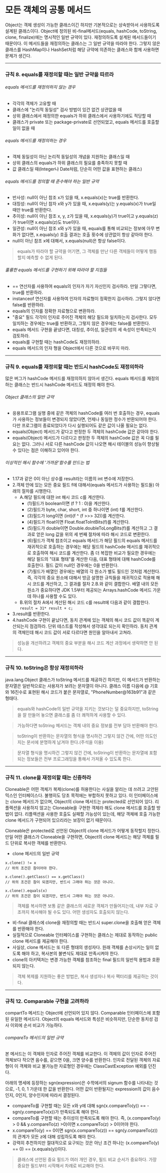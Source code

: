 # 모든 객체의 공통 메서드
Object는 객체 생성이 가능한 클래스이긴 하지만 기본적으로는 상속받아서 사용하도록 설계된 클래스이다. Object에 정의된 비-final메서드(equals, hashCode, 
toString, clone, finalize)에는 명시적인 일반 규약이 있다. 재정의하도록 설계된 메서드들이기 때문이다. 이 메서드들을 재정의하는 클래스는 그 일반 규약을 
따라야 한다. 그렇지 않은 클래스를 HashMap이나 HashSet처럼 해당 규약에 의존하는 클래스와 함께 사용하면 문제가 생긴다.
<hr/>

### 규칙 8. equals를 재정의할 때는 일반 규약을 따르라
###### equals 메서드를 재정의하지 않는 경우
* 각각의 객체가 고유할 때
* 클래스에 "논리적 동일성" 검사 방법이 있건 없건 상관없을 때
* 상위 클래스에서 재정의한 equals가 하위 클래스에서 사용하기에도 적당할 때
* 클래스가 private 또는 package-private로 선언되었고, equals 메서드를 호출할 일이 없을 때
###### equals 메서드를 재정의하는 경우
* 객체 동일성이 아닌 논리적 동일성의 개념을 지원하는 클래스일 때
* 상위 클래스의 equals가 하위 클래스의 필요를 충족하지 못할 때
* 값 클래스일 때(Integer나 Date처럼, 단순히 어떤 값을 표현하는 클래스)
###### equals 메서드를 정의할 때 준수해야 하는 일반 규약
* 반사성: null이 아닌 참조 x가 있을 때, x.equals(x)는 true를 반환한다.
* 대칭성: null이 아닌 참자 x와 y가 있을 때, x.equals(y)는 y.equals(x)가 true일 때만 true를 반환한다.
* 추이성: null이 아닌 참조 x, y, z가 있을 때, x.equals(y)가 true이고 y.equals(z)가 true이면 x.equals(z)도 true이다.
* 일관성: null이 아닌 참조 x와 y가 있을 때, equals를 통해 비교되는 정보에 아무 변화가 없다면, x.equals(y) 호출 결과는 호출 횟수에 상관없이 항상 같아야 한다.
* null이 아닌 참조 x에 대해서, x.equals(null)은 항상 false이다.
> equals가 따라야 할 규약을 어기면, 그 객체를 만난 다른 객체들이 어떻게 행동할지 예측할 수 없게 된다.
###### 훌륭한 equals 메서드를 구현하기 위해 따라야 할 지침들
* == 연산자를 사용하여 equals의 인자가 자기 자신인지 검사하라. 만일 그렇다면, true를 반환하라.
* instanceof 연산자를 사용하여 인자의 자료형이 정확한지 검사하라. 그렇지 않다면 false를 반환하라.
* equals의 인자를 정확한 자료형으로 변환하라.
* "중요" 필드 각각이 인자로 주어진 객체의 해당 필드와 일치하는지 검사한다. 모두 일치하는 경우에는 true를 반환하고, 그렇지 않은 경우에는 false를 반환한다.
* equals 메서드 구현을 끝냈다면, 대칭성, 추이성, 일관성의 세 속성이 만족되는지 검토하라.
* equals를 구현할 때는 hashCode도 재정의하라.
* equals 메서드의 인자 형을 Object에서 다른 것으로 바꾸지 마라.
<hr/>

### 규칙 9. equals를 재정의할 때는 반드시 hashCode도 재정의하라
많은 버그가 hashCode 메서드를 재정의하지 않아서 생긴다. equals 메서드를 재정의하는 클래스는 반드시 hashCode 메서드도 재정의 해야 한다.
###### Object 클래스의 일반 규약
* 응용프로그램 실행 중에 같은 객체의 hashCode를 여러 번 호출하는 경우, equals가 사용하는 정보들이 변경되지 않았다면, 언제나 동일한 정수가 반환되어야 한다. 
다만 프로그램이 종료되었다가 다시 실행되어도 같은 값이 나올 필요는 없다.
* equals(Object) 메서드가 같다고 판정한 두 객체의 hashCode 값은 같아야 한다.
* equals(Object) 메서드가 다르다고 판정한 두 객체의 hashCode 값은 꼭 다를 필요는 없다. 그러나 서로 다른 hashCode 값이 나오면 해시 테이블의 성능이 
향상될 수 있다는 점은 이해하고 있어야 한다.
###### 이상적인 해시 함수에 '가까운'함수를 만드는 법
* 1.17과 같은 0이 아닌 상수를 result라는 이름의 int 변수에 저장한다.
* 2.객체 안에 있는 모든 중요 필드 f에 대해서(equals 메서드가 사용하는 필드들) 아래의 절차를 시행한다.
  * A.해당 필드에 대한 int 해시 코드 c를 계산한다.
    * (1)필드가 boolean이면 (f ? 1 : 0)을 계산한다.
    * (2)필드가 byte, char, short, int 중 하나이면 (int) f를 계산한다.
    * (3)필드가 long이면 (int)(f ^ (f >>> 32))를 계산한다.
    * (4)필드가 float이면 Float.floatToIntBits(f)를 계산한다.
    * (5)필드가 double이면 Double.doubleToLongBits(f)를 계산하고 그 결과로 얻은 long 값을 위의 세 번째 절차에 따라 해시 코드로 변환한다.
    * (6)필드가 객체 참조이고 equals 메서드가 해당 필드의 equals 메서드를 재귀적으로 호출하는 경우에는 해당 필드의 hashCode 메서드를 재귀적으로 호출하여 
    해시 코드를 계산한다. 좀 더 복잡한 비교가 필요한 경우에는 해당 필드의 "대표 형태"를 계산한 다음, 대표 형태에 대해 hashCode를 호출한다. 필드 값이 null인 경우에는 
    0을 반환한다.
    * (7)필드가 배열인 경우에는 배열의 각 원소가 별도 필드인 것처럼 계산한다. 즉, 각각의 중요 원소에 대해서 방금 설명한 규칙들을 재귀적으로 적용해 해시 코드를 계산하고, 그 결과를 
    절차 2.B.와 같이 결합한다. 배열 내의 모든 원소가 중요하다면 JDK 1.5부터 제공되는 Arrays.hashCode 메서드 가운데 하나를 사용할 수도 있다.
  * B.위의 절차 A에서 계산된 해시 코드 c를 result에 다음과 같이 결합한다. ```result = 31* result + c;```
* 3.result를 반환한다.
* 4.hashCode 구현이 끝났다면, 동치 관계에 있는 객체의 해시 코드 값이 똑같이 계산되는지 점검하라. 단위 테스트를 작성해서 생각대로 되는지 확인하라. 동치 관계의 객체인데 해시 코드 값이 서로 
다르다면 원인을 알아내서 고쳐라.
> 성능을 개선하려고 객체의 중요 부분을 해시 코드 계산 과정에서 생략하면 안 된다.
<hr/>

### 규칙 10. toString은 항상 재정의하라
java.lang.Object 클래스가 toString 메서드를 제공하긴 하지만, 이 메서드가 반환하는 문자열은 일반적으로는 사용자가 보려는 문자열이 아니다. 클래스 이름 다음에 @ 기호와 16진수로 표현된 해시 코드가 붙은 문자열로, "PhoneNumber@163b91"과 같은 형태다.
> equals와 hashCode의 일반 규약을 지키는 것보다는 덜 중요하지만, toString을 잘 만들어 놓으면 클래스를 좀 더 쾌적하게 사용할 수 있다.

> 가능하다면 toString 메서드는 객체 내의 중요 정보를 전부 담아 반환해야 한다.

> toString이 반환하는 문자열의 형식을 명시하건 그렇지 않건 간에, 어떤 의도인지는 문서에 분명하게 남겨야 한다.(주석을 이용)

> 문자열 형식을 명시하건 그렇지 않건 간에, toString이 반환하는 문자열에 포함되는 정보들은 전부 프로그래밍을 통해서 가져올 수 있도록 한다.
<hr/>

### 규칙 11. clone을 재정의할 때는 신중하라
Cloneable은 어떤 객체가 복제(clone)를 허용한다는 사실을 알리는 데 쓰려고 고안된 믹스인 인터페이스다. 불행히도 당초 목적에는 부합하지 못하고 있다. 이 인터페이스에는 clone 메서드가 없으며, Object의 clone 메서드는 protected로 선언되어 있다. 리플렉션을 사용하지 않고는 Cloneable을 구현한 객체라 해도 clone 메서드를 호출할 방법이 없다. 리플렉션을 사용한 호출도 실패할 가능성이 있는데, 해당 객체에 호출 가능한 clone 메서드가 구현되어 있으리라는 보장이 없기 때문이다.

Cloneable은 protected로 선언된 Object의 clone 메서드가 어떻게 동작할지 정한다. 만일 어떤 클래스가 Cloneable을 구현하면, Object의 clone 메서드는 해당 객체를 필드 단위로 복사한 객체를 반환한다.
* clone 메서드의 일반 규약
```
x.clone() != x
// 위의 조건은 참이어야 한다.

x.clone().getClass() == x.getClass()
// 위의 조건은 참이 되겠지만, 반드시 그래야 하는 것은 아니다.

x.clone().equals(x)
// 위의 조건은 참이 되겠지만, 반드시 그래야 하는 것은 아니다.
```
> 객체를 복사하면 보통 같은 클래스의 새로운 객체가 만들어지는데, 내부 자료 구조까지 복사해야 될 수도 있다. 어떤 생성자도 호출되지 않는다.
* 비-final 클래스에 clone을 재정의할 때는 반드시 super.clone을 호출해 얻은 객체를 반환해야 한다.
* 실질적으로 Cloneable 인터페이스를 구현하는 클래스는 제대로 동작하는 public clone 메서드를 제공해야 한다.
* 사실상, clone 메서드는 또 다른 형태의 생성자다. 원래 객체를 손상시키는 일이 없도록 해야 하고, 복사본의 불변식도 제대로 만족시켜야 한다.
* clone의 아키텍처는 변경 가능한 객체를 참조하는 final 필드의 일반적 용법과 호환되지 않는다.
> 객체 복제를 지원하는 좋은 방법은, 복사 생성자나 복사 팩터리를 제공하는 것이다.
<hr/>

### 규칙 12. Comparable 구현을 고려하라
compartTo 메서드는 Object에 선언되어 있지 않다. Comparable 인터페이스에 포함된 유일한 메서드다. Object의 equals 메서드와 특성은 비슷하지만, 단순한 동치성 검사 이외에 순서 비교가 가능하다.
###### compareTo 메서드의 일반 규약
본 메서드는 이 객체와 인자로 주어진 객체를 비교한다. 이 객체의 값이 인자로 주어진 객체보다 작으면 음수를, 같으면 0을, 크면 양수를 반환한다. 인자로 전달된 객체의 자료형이 이 객체와 비교 불가능한 자료형인 경우에는 ClassCastException 예외를 던진다.

아래의 명세에 등장하는 sgn(expression)은 수학에서의 signum 함수를 나타내는 것으로, -1, 0, 1 가운데 한 값을 반환한다. 어떤 값이 반환될지는 expression의 값이 음수인지, 0인지, 양수인지에 따라서 결정된다.
* compareTo를 구현할 때는 모든 x와 y에 대해 sgn(x.compareTo(y)) == -sgn(y.compareTo(x))가 만족되도록 해야 한다.
* compareTo를 구현할 때는 추이성이 만족되도록 해야 한다. 즉, (x.compareTo(y) > 0 && y.compareTo(z) >0)이면 x.compareTo(z) > 0이어야 한다.
* x.compareTo(y) == 0이면 sgn(x.compareTo(z)) == sgn(y.compareTo(z))의 관계가 모든 z에 대해 성립하도록 해야 한다.
* 강력히 추천하지만 절대적으로 요구되는 것은 아닌 조건 하나는 (x.compareTo(y) == 0) == (x.equals(y))이다.
> 클래스에 선언된 중요 필드가 여러 개인 경우, 필드 비교 순서가 중요하다. 가장 중요한 필드부터 시작해서 차례로 비교해야 한다.
